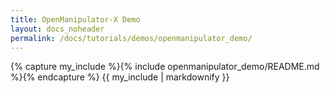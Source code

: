 ```yaml
---
title: OpenManipulator-X Demo 
layout: docs_noheader
permalink: /docs/tutorials/demos/openmanipulator_demo/
---
```


{% capture my_include %}{% include openmanipulator_demo/README.md %}{% endcapture %}
{{ my_include | markdownify }}